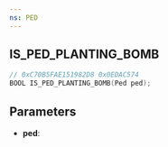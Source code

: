 ```yaml
---
ns: PED
---
```

## IS_PED_PLANTING_BOMB

```c
// 0xC70B5FAE151982D8 0x0EDAC574
BOOL IS_PED_PLANTING_BOMB(Ped ped);
```

## Parameters
* **ped**:
